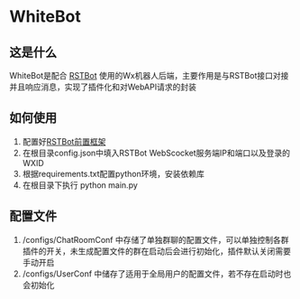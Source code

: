 # WhiteBot
## 这是什么
WhiteBot是配合 [RSTBot](https://babyqdoc.gitbook.io/wechatdocs/) 使用的Wx机器人后端，主要作用是与RSTBot接口对接并且响应消息，实现了插件化和对WebAPI请求的封装

## 如何使用
1. 配置好[RSTBot前置框架](https://babyqdoc.gitbook.io/wechatdocs/da-jian-huan-jing-zhi-nan-bi-du)
2. 在根目录config.json中填入RSTBot WebScocket服务端IP和端口以及登录的WXID
3. 根据requirements.txt配置python环境，安装依赖库
4. 在根目录下执行 python main.py

## 配置文件
1. /configs/ChatRoomConf 中存储了单独群聊的配置文件，可以单独控制各群插件的开关，未生成配置文件的群在启动后会进行初始化，插件默认关闭需要手动开启
2. /configs/UserConf 中储存了适用于全局用户的配置文件，若不存在启动时也会初始化
